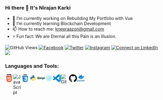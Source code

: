 ### Hi there 👋 It's Nirajan Karki
- 🔭 I’m currently working on Rebuilding My Portfolio with Vue
- 🌱 I’m currently learning Blockchain Development
- 📫 How to reach me: kneeraazon@gmail.com
- ⚡ Fun fact: We are Eternal all this Pain is an Illusion.

![GitHub Views](https://komarev.com/ghpvc/?username=kneeraazon01&label=Views&color=brightgreen&style=plastic)
[![Facebook](https://img.shields.io/badge/--facebook?label=Facebook&logo=Facebook&style=social)](https://www.facebook.com/kneeraazon/)
[![Twitter](https://img.shields.io/badge/--twitter?label=Twitter&logo=Twitter&style=social)](https://twitter.com/kneeraazon)
[![Instagram](https://img.shields.io/badge/--instagram?label=Instagram&logo=Instagram&style=social)](https://www.instagram.com/kneeraazon/?hl=en)
[![Connect on LinkedIn](https://img.shields.io/badge/--linkedin?label=LinkedIn&logo=LinkedIn&style=social)](https://www.linkedin.com/in/kneeraazon/)
[![](https://img.shields.io/badge/Website-know%20more-blue)](https://nirajankarki.com.np)

### Languages and Tools:

<img align="left" alt="HTML5" width="26px" src="https://raw.githubusercontent.com/github/explore/80688e429a7d4ef2fca1e82350fe8e3517d3494d/topics/html/html.png" />

<img align="left" alt="JavaScript" width="26px" src="https://img.favpng.com/10/14/1/javascript-logo-html-comment-blog-png-favpng-ASBKnF5SBrAtVPTJjbg22zz1W.jpg" />

<img align="left" alt="CSS3" width="26px" src="https://raw.githubusercontent.com/github/explore/80688e429a7d4ef2fca1e82350fe8e3517d3494d/topics/css/css.png" />
<img align="left" alt="Python" width="26px" src="https://raw.githubusercontent.com/github/explore/80688e429a7d4ef2fca1e82350fe8e3517d3494d/topics/python/python.png" />

<img align="left" alt="C#" width="26px" src="https://raw.githubusercontent.com/github/explore/80688e429a7d4ef2fca1e82350fe8e3517d3494d/topics/django/django.png" />
<img align="left" alt="Rust" width="26px" src="https://raw.githubusercontent.com/github/explore/80688e429a7d4ef2fca1e82350fe8e3517d3494d/topics/react/react.png" />

<img align="left" alt="Visual Studio Code" width="26px" src="https://raw.githubusercontent.com/github/explore/80688e429a7d4ef2fca1e82350fe8e3517d3494d/topics/visual-studio-code/visual-studio-code.png" />

<img align="left" alt="Git" width="26px" src="https://img.icons8.com/color/48/000000/git.png" />

<img align="left" alt="GitHub" width="26px" src="https://raw.githubusercontent.com/github/explore/78df643247d429f6cc873026c0622819ad797942/topics/github/github.png" />
<img align="left" alt="GitHub" width="26px" src="https://raw.githubusercontent.com/github/explore/78df643247d429f6cc873026c0622819ad797942/topics/docker/docker.png" />

